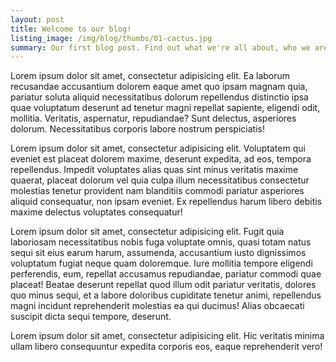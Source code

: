 ```yaml
---
layout: post
title: Welcome to our blog!
listing_image: /img/blog/thumbs/01-cactus.jpg
summary: Our first blog post. Find out what we're all about, who we are, and how we came to be.
---
```

Lorem ipsum dolor sit amet, consectetur adipisicing elit. Ea laborum recusandae accusantium dolorem eaque amet quo ipsam magnam quia, pariatur soluta aliquid necessitatibus dolorum repellendus distinctio ipsa quae voluptatum deserunt ad tenetur magni repellat sapiente, eligendi odit, mollitia. Veritatis, aspernatur, repudiandae? Sunt delectus, asperiores dolorum. Necessitatibus corporis labore nostrum perspiciatis!

Lorem ipsum dolor sit amet, consectetur adipisicing elit. Voluptatem qui eveniet est placeat dolorem maxime, deserunt expedita, ad eos, tempora repellendus. Impedit voluptates alias quas sint minus veritatis maxime quaerat, placeat dolorum vel quia culpa illum necessitatibus consectetur molestias tenetur provident nam blanditiis commodi pariatur asperiores aliquid consequatur, non ipsam eveniet. Ex repellendus harum libero debitis maxime delectus voluptates consequatur!

Lorem ipsum dolor sit amet, consectetur adipisicing elit. Fugit quia laboriosam necessitatibus nobis fuga voluptate omnis, quasi totam natus sequi sit eius earum harum, assumenda, accusantium iusto dignissimos voluptatum fugiat neque quam doloremque. Iure mollitia tempore eligendi perferendis, eum, repellat accusamus repudiandae, pariatur commodi quae placeat! Beatae deserunt repellat quod illum odit pariatur veritatis, dolores quo minus sequi, et a labore doloribus cupiditate tenetur animi, repellendus magni incidunt reprehenderit molestias ea qui ducimus! Alias obcaecati suscipit
dicta sequi tempore, deserunt.

Lorem ipsum dolor sit amet, consectetur adipisicing elit. Hic veritatis minima ullam libero consequuntur expedita corporis eos, eaque reprehenderit vero!

